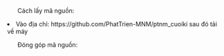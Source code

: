 ﻿<ul> Cách lấy mã nguồn:</ul>
	<li>Vào địa chỉ: https://github.com/PhatTrien-MNM/ptnm_cuoiki  sau đó tải về máy</li>
<ul> Đóng góp mã nguồn:</ul>
	
